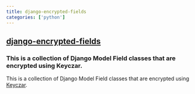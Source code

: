 ```yaml
---
title: django-encrypted-fields
categories: ['python']
---
```

## [django-encrypted-fields](https://github.com/defrex/django-encrypted-fields)

### This is a collection of Django Model Field classes that are encrypted using Keyczar.


This is a collection of Django Model Field classes that are encrypted using [Keyczar](http://www.keyczar.org/).
